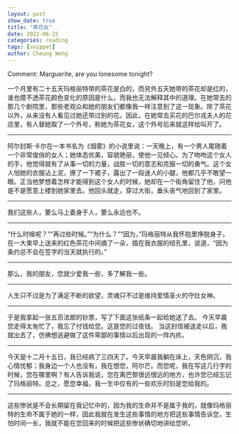 ```yaml
---
layout: post
show_date: true
title: "茶花女"
date: 2022-06-25
categories: reading
tags: [snippet]
author: Cheung Wong
---
```


Comment: Marguerite, are you lonesome tonight?

一个月里有二十五天玛格丽特带的茶花是白的，而另外五天她带的茶花却是红的，谁也摸不透茶花颜色变化的原因是什么，而我也无法解释其中的道理。在她常去的那几个剧院里，那些老观众和她的朋友们都像我一样注意到了这一现象。除了茶花以外，从来没有人看见过她还带过别的花。因此，在她常去买花的巴尔戎夫人的花店里，有人替她取了一个外号，称她为茶花女，这个外号后来就这样给叫开了。

***

阿尔封斯·卡尔在一本书名为《烟雾》的小说里说：一天晚上，有一个男人尾随着一个非常俊俏的女人；她体态优美，容貌艳丽，使他一见倾心。为了吻吻这个女人的手，他觉得就有了从事一切的力量，战胜一切的意志和克服一切的勇气。这个女人怕她的衣服沾上泥，撩了一下裙子，露出了一段迷人的小腿，他都几乎不敢望一眼。正当他梦想着怎样才能得到这个女人的时候，她却在一个街角留住了他，问他是不是愿意上楼到她家里去。他回头就走，穿过大街，垂头丧气地回到了家里。

***

我们这些人，要么马上委身于人，要么永远也不。

***

“什么时候呢？”“再过些时候。”“为什么？”“因为，”玛格丽特从我怀抱里挣脱身子，在一大束早上送来的红色茶花中间摘了一朵，插在我衣服的纽孔里，说道，“因为条约总不会在签字的当天就执行的。”

***

那么，我的朋友，您就少爱我一些，多了解我一些。

***

人生只不过是为了满足不断的欲望，灵魂只不过是维持爱情圣火的守灶女神。

***

于是我拿起一张五百法郎的钞票，写了下面这张纸条一起给她送了去。 今天早晨您走得太匆忙了，我忘了付钱给您。这是您的过夜钱。 当这封信被送走以后，我就出去了，仿佛想逃避做了这件卑鄙的事情以后出现的一阵内疚。

***

今天是十二月十五日，我已经病了三四天了。今天早晨我躺在床上，天色阴沉，我心情忧郁；我身边一个人也没有，我在想您，阿尔芒。而您呢，我在写这几行字的时候，您在哪里啊？有人告诉我说，您在离巴黎很远很远的地方，也许您已经忘记了玛格丽特。总之，愿您幸福，我一生中仅有的一些欢乐时刻是您给我的。

***

这些惨状是不会长期留在我记忆中的，因为我的生命并不是属于我的，就像玛格丽特的生命不属于她的一样，因此我就在发生这些事情的地方把这些事情告诉您，生怕时间一长，我就不能在您回来的时候把这些惨状确切地讲给您听。

